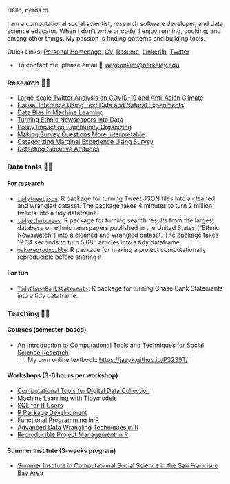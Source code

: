 
Hello, nerds :nerd_face:. 

I am a computational social scientist, research software developer, and data science educator. When I don't write or code, I enjoy running, cooking, and among other things. My passion is finding patterns and building tools.

Quick Links: [Personal Homepage](https://jaeyk.github.io/), [CV](https://jaeyk.github.io/files/CV_Jae_Yeon_Kim.pdf), [Resume](https://jaeyk.github.io/files/resume_Jae_Yeon_Kim.pdf), [LinkedIn](https://www.linkedin.com/in/jae-yeon-kim/), [Twitter](https://twitter.com/JaeJaeykim2)

- To contact me, please email :postbox: jaeyeonkim@berkeley.edu 


### Research :man_scientist:

- [Large-scale Twitter Analysis on COVID-19 and Anti-Asian Climate](https://github.com/jaeyk/covid19antiasian/)
- [Causal Inference Using Text Data and Natural Experiments](https://github.com/jaeyk/ITS-Text-Classification)
- [Data Bias in Machine Learning](https://github.com/jaeyk/intersectional-bias-in-ml)
- [Turning Ethnic Newspapers into Data](https://github.com/jaeyk/content-analysis-for-evaluating-ML-performances)
- [Policy Impact on Community Organizing](https://github.com/jaeyk/regression-analysis-with-time-series-data)
- [Making Survey Questions More Interpretable](https://github.com/jaeyk/validating-two-linked-fates)
- [Categorizing Marginal Experience Using Survey](https://github.com/jaeyk/measuring-lived-racial-experience)
- [Detecting Sensitive Attitudes](https://github.com/jaeyk/analyzing-list-experiments)

### Data tools :man_technologist:

#### For research 

- [`tidytweetjson`](https://github.com/jaeyk/tidytweetjson): R package for turning Tweet JSON files into a cleaned and wrangled dataset. The package takes 4 minutes to turn 2 million tweets into a tidy dataframe. 
- [`tidyethnicnews`](https://github.com/jaeyk/tidyethnicnews): R package for turning search results from the largest database on ethnic newspapers
published in the United States (“Ethnic NewsWatch”) into a cleaned and wrangled dataset. The package takes 12.34 seconds to turn 5,685 articles into a tidy dataframe.
- [`makereproducible`](https://github.com/jaeyk/makereproducible): R package for making a project computationally reproducible before sharing it.

#### For fun 

- [`TidyChaseBankStatements`](https://jaeyk.github.io/TidyChaseBankStatements/): R package for turning Chase Bank Statements into a tidy dataframe.

### Teaching :man_teacher:

#### Courses (semester-based) 
- [An Introduction to Computational Tools and Techniques for Social Science Research](https://github.com/jaeyk/PS239T)
  - My own online textbook: https://jaeyk.github.io/PS239T/

#### Workshops (3-6 hours per workshop)
- [Computational Tools for Digital Data Collection](https://github.com/jaeyk/digital_data_collection_workshop)
- [Machine Learning with Tidymodels](https://github.com/dlab-berkeley/Machine-Learning-with-tidymodels)
- [SQL for R Users](https://github.com/dlab-berkeley/sql-for-r-users) 
- [R Package Development](https://github.com/dlab-berkeley/R-package-development)
- [Functional Programming in R](https://github.com/dlab-berkeley/R-functional-programming)
- [Advanced Data Wrangling Techniques in R](https://github.com/dlab-berkeley/advanced-data-wrangling-in-R)
- [Reproducible Project Management in R](https://github.com/dlab-berkeley/efficient-reproducible-project-management-in-R)

#### Summer institute (3-weeks program)

- [Summer Institute in Computational Social Science in the San Francisco Bay Area](https://compsocialscience.github.io/summer-institute/2020/bay_area/)
